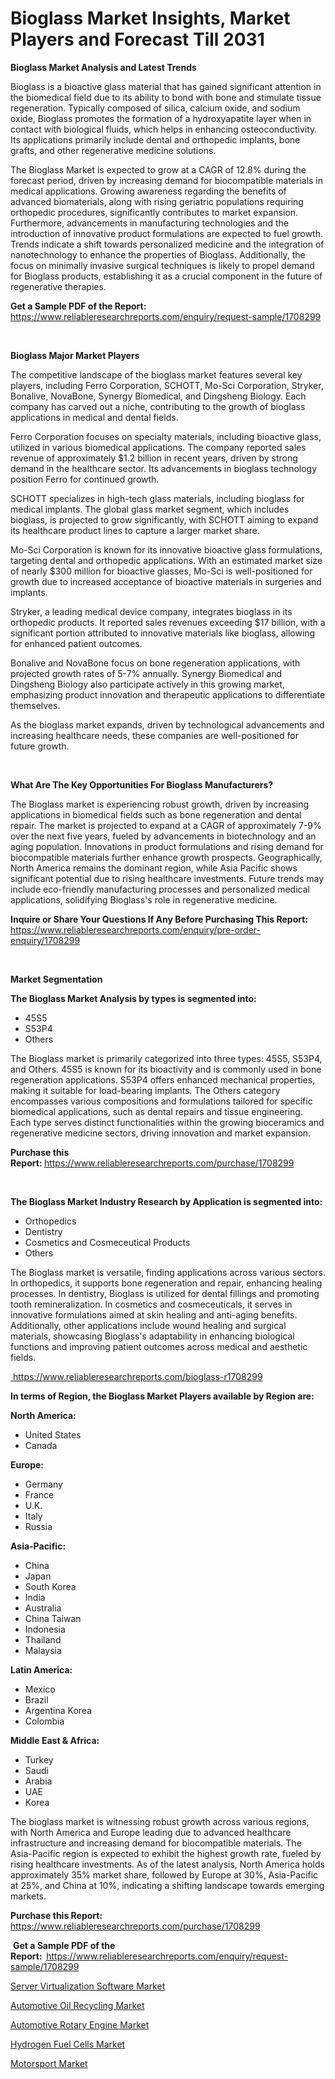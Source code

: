 <p><h1>Bioglass Market Insights, Market Players and Forecast Till 2031</h1></p><p><strong>Bioglass Market Analysis and Latest Trends</strong></p>
<p><p>Bioglass is a bioactive glass material that has gained significant attention in the biomedical field due to its ability to bond with bone and stimulate tissue regeneration. Typically composed of silica, calcium oxide, and sodium oxide, Bioglass promotes the formation of a hydroxyapatite layer when in contact with biological fluids, which helps in enhancing osteoconductivity. Its applications primarily include dental and orthopedic implants, bone grafts, and other regenerative medicine solutions.</p><p>The Bioglass Market is expected to grow at a CAGR of 12.8% during the forecast period, driven by increasing demand for biocompatible materials in medical applications. Growing awareness regarding the benefits of advanced biomaterials, along with rising geriatric populations requiring orthopedic procedures, significantly contributes to market expansion. Furthermore, advancements in manufacturing technologies and the introduction of innovative product formulations are expected to fuel growth. Trends indicate a shift towards personalized medicine and the integration of nanotechnology to enhance the properties of Bioglass. Additionally, the focus on minimally invasive surgical techniques is likely to propel demand for Bioglass products, establishing it as a crucial component in the future of regenerative therapies.</p></p>
<p><strong>Get a Sample PDF of the Report:&nbsp;</strong> <a href="https://www.reliableresearchreports.com/enquiry/request-sample/1708299?utm_campaign=36&utm_medium=2&utm_source=Github&utm_content=ia&utm_term=07102024&utm_id=bioglass">https://www.reliableresearchreports.com/enquiry/request-sample/1708299</a></p>
<p>&nbsp;</p>
<p><strong>Bioglass Major Market Players</strong></p>
<p><p>The competitive landscape of the bioglass market features several key players, including Ferro Corporation, SCHOTT, Mo-Sci Corporation, Stryker, Bonalive, NovaBone, Synergy Biomedical, and Dingsheng Biology. Each company has carved out a niche, contributing to the growth of bioglass applications in medical and dental fields.</p><p>Ferro Corporation focuses on specialty materials, including bioactive glass, utilized in various biomedical applications. The company reported sales revenue of approximately $1.2 billion in recent years, driven by strong demand in the healthcare sector. Its advancements in bioglass technology position Ferro for continued growth.</p><p>SCHOTT specializes in high-tech glass materials, including bioglass for medical implants. The global glass market segment, which includes bioglass, is projected to grow significantly, with SCHOTT aiming to expand its healthcare product lines to capture a larger market share.</p><p>Mo-Sci Corporation is known for its innovative bioactive glass formulations, targeting dental and orthopedic applications. With an estimated market size of nearly $300 million for bioactive glasses, Mo-Sci is well-positioned for growth due to increased acceptance of bioactive materials in surgeries and implants.</p><p>Stryker, a leading medical device company, integrates bioglass in its orthopedic products. It reported sales revenues exceeding $17 billion, with a significant portion attributed to innovative materials like bioglass, allowing for enhanced patient outcomes.</p><p>Bonalive and NovaBone focus on bone regeneration applications, with projected growth rates of 5-7% annually. Synergy Biomedical and Dingsheng Biology also participate actively in this growing market, emphasizing product innovation and therapeutic applications to differentiate themselves. </p><p>As the bioglass market expands, driven by technological advancements and increasing healthcare needs, these companies are well-positioned for future growth.</p></p>
<p>&nbsp;</p>
<p><strong>What Are The Key Opportunities For Bioglass Manufacturers?</strong></p>
<p><p>The Bioglass market is experiencing robust growth, driven by increasing applications in biomedical fields such as bone regeneration and dental repair. The market is projected to expand at a CAGR of approximately 7-9% over the next five years, fueled by advancements in biotechnology and an aging population. Innovations in product formulations and rising demand for biocompatible materials further enhance growth prospects. Geographically, North America remains the dominant region, while Asia Pacific shows significant potential due to rising healthcare investments. Future trends may include eco-friendly manufacturing processes and personalized medical applications, solidifying Bioglass's role in regenerative medicine.</p></p>
<p><strong>Inquire or Share Your Questions If Any Before Purchasing This Report:</strong> <a href="https://www.reliableresearchreports.com/enquiry/pre-order-enquiry/1708299?utm_campaign=36&utm_medium=2&utm_source=Github&utm_content=ia&utm_term=07102024&utm_id=bioglass">https://www.reliableresearchreports.com/enquiry/pre-order-enquiry/1708299</a></p>
<p>&nbsp;</p>
<p><strong>Market Segmentation</strong></p>
<p><strong>The Bioglass Market Analysis by types is segmented into:</strong></p>
<p><ul><li>45S5</li><li>S53P4</li><li>Others</li></ul></p>
<p><p>The Bioglass market is primarily categorized into three types: 45S5, S53P4, and Others. 45S5 is known for its bioactivity and is commonly used in bone regeneration applications. S53P4 offers enhanced mechanical properties, making it suitable for load-bearing implants. The Others category encompasses various compositions and formulations tailored for specific biomedical applications, such as dental repairs and tissue engineering. Each type serves distinct functionalities within the growing bioceramics and regenerative medicine sectors, driving innovation and market expansion.</p></p>
<p><strong>Purchase this Report:&nbsp;</strong><a href="https://www.reliableresearchreports.com/purchase/1708299?utm_campaign=36&utm_medium=2&utm_source=Github&utm_content=ia&utm_term=07102024&utm_id=bioglass">https://www.reliableresearchreports.com/purchase/1708299</a></p>
<p>&nbsp;</p>
<p><strong>The Bioglass Market Industry Research by Application is segmented into:</strong></p>
<p><ul><li>Orthopedics</li><li>Dentistry</li><li>Cosmetics and Cosmeceutical Products</li><li>Others</li></ul></p>
<p><p>The Bioglass market is versatile, finding applications across various sectors. In orthopedics, it supports bone regeneration and repair, enhancing healing processes. In dentistry, Bioglass is utilized for dental fillings and promoting tooth remineralization. In cosmetics and cosmeceuticals, it serves in innovative formulations aimed at skin healing and anti-aging benefits. Additionally, other applications include wound healing and surgical materials, showcasing Bioglass's adaptability in enhancing biological functions and improving patient outcomes across medical and aesthetic fields.</p></p>
<p><a href="https://www.reliableresearchreports.com/bioglass-r1708299?utm_campaign=36&utm_medium=2&utm_source=Github&utm_content=ia&utm_term=07102024&utm_id=bioglass">&nbsp;https://www.reliableresearchreports.com/bioglass-r1708299</a></p>
<p><strong>In terms of Region, the Bioglass Market Players available by Region are:</strong></p>
<p>
    <p> <strong> North America: </strong>
        <ul>
            <li>United States</li>
            <li>Canada</li>
        </ul>
        </p> 
    <p> <strong> Europe: </strong>
        <ul>
            <li>Germany</li>
            <li>France</li>
            <li>U.K.</li>
            <li>Italy</li>
            <li>Russia</li>
        </ul>
        </p> 
    <p> <strong> Asia-Pacific: </strong>
        <ul>
            <li>China</li>
            <li>Japan</li>
            <li>South Korea</li>
            <li>India</li>
            <li>Australia</li>
            <li>China Taiwan</li>
            <li>Indonesia</li>
            <li>Thailand</li>
            <li>Malaysia</li>
        </ul>
        </p> 
    <p> <strong> Latin America: </strong>
        <ul>
            <li>Mexico</li>
            <li>Brazil</li>
            <li>Argentina Korea</li>
            <li>Colombia</li>
        </ul>
        </p> 
    <p> <strong> Middle East & Africa: </strong>
        <ul>
            <li>Turkey</li>
            <li>Saudi</li>
            <li>Arabia</li>
            <li>UAE</li>
            <li>Korea</li>
        </ul>
    </p>
    </p>
<p><p>The bioglass market is witnessing robust growth across various regions, with North America and Europe leading due to advanced healthcare infrastructure and increasing demand for biocompatible materials. The Asia-Pacific region is expected to exhibit the highest growth rate, fueled by rising healthcare investments. As of the latest analysis, North America holds approximately 35% market share, followed by Europe at 30%, Asia-Pacific at 25%, and China at 10%, indicating a shifting landscape towards emerging markets.</p></p>
<p><strong>Purchase this Report: </strong><a href="https://www.reliableresearchreports.com/purchase/1708299?utm_campaign=36&utm_medium=2&utm_source=Github&utm_content=ia&utm_term=07102024&utm_id=bioglass">https://www.reliableresearchreports.com/purchase/1708299</a></p>
<p>&nbsp;<strong>Get a Sample PDF of the Report:&nbsp;&nbsp;</strong><a href="https://www.reliableresearchreports.com/enquiry/request-sample/1708299?utm_campaign=36&utm_medium=2&utm_source=Github&utm_content=ia&utm_term=07102024&utm_id=bioglass">https://www.reliableresearchreports.com/enquiry/request-sample/1708299</a></p>
<p><strong></strong></p>
<p><p><a href="https://www.linkedin.com/pulse/server-virtualization-software-market-industry-trends-1dzse?utm_campaign=36&utm_medium=2&utm_source=Github&utm_content=ia&utm_term=07102024&utm_id=bioglass">Server Virtualization Software Market</a></p><p><a href="https://issuu.com/reportprime-2/docs/automotive-oil-recycling-market-siz_b305ab356f5db0?utm_campaign=36&utm_medium=2&utm_source=Github&utm_content=ia&utm_term=07102024&utm_id=bioglass">Automotive Oil Recycling Market</a></p><p><a href="https://github.com/SanjidaKhan901/Market-Research-Report-List-1/blob/main/automotive-rotary-engine-market.md?utm_campaign=36&utm_medium=2&utm_source=Github&utm_content=ia&utm_term=07102024&utm_id=bioglass">Automotive Rotary Engine Market</a></p><p><a href="https://issuu.com/reportprime-2/docs/hydrogen-fuel-cells-market-size-203_53e80d8f759f44?utm_campaign=36&utm_medium=2&utm_source=Github&utm_content=ia&utm_term=07102024&utm_id=bioglass">Hydrogen Fuel Cells Market</a></p><p><a href="https://github.com/olyy49keyt/Market-Research-Report-List-1/blob/main/motorsport-market.md?utm_campaign=36&utm_medium=2&utm_source=Github&utm_content=ia&utm_term=07102024&utm_id=bioglass">Motorsport Market</a></p></p>